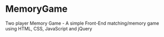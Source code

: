 # MemoryGame
Two player Memory Game - A simple Front-End matching/memory game using HTML, CSS, JavaScript and jQuery
